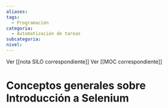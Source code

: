 ```yaml
---
aliases: 
tags:
  - Programación
categoria:
  - Automatización de tareas
subcategoria: 
nivel:
---
```


Ver [[nota SILO correspondiente]]
Ver [[MOC correspondiente]]

# Conceptos generales sobre  Introducción a Selenium



# 

```

```






